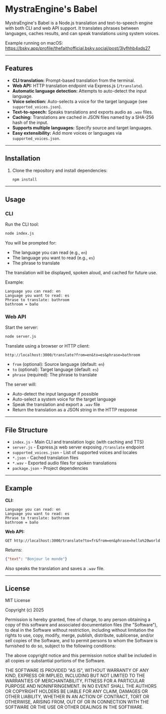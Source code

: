 # MystraEngine's Babel

MystraEngine's Babel is a Node.js translation and text-to-speech engine with both CLI and web API support. It translates phrases between languages, caches results, and can speak translations using system voices.

Example running on macOS:  
https://bsky.app/profile/thefaithofficial.bsky.social/post/3lyfhhb4xds27

---

## Features

- **CLI translation:** Prompt-based translation from the terminal.
- **Web API:** HTTP translation endpoint via Express.js (`/translate`).
- **Automatic language detection:** Attempts to auto-detect the input language.
- **Voice selection:** Auto-selects a voice for the target language (see `supported_voices.json`).
- **Text-to-speech:** Speaks translations and exports audio as `.wav` files.
- **Caching:** Translations are cached in JSON files named by a SHA-256 hash of the input.
- **Supports multiple languages:** Specify source and target languages.
- **Easy extensibility:** Add more voices or languages via `supported_voices.json`.

---

## Installation

1. Clone the repository and install dependencies:

    ```sh
    npm install
    ```

---

## Usage

### CLI

Run the CLI tool:

```sh
node index.js
```

You will be prompted for:
- The language you can read (e.g., `en`)
- The language you want to read (e.g., `es`)
- The phrase to translate

The translation will be displayed, spoken aloud, and cached for future use.

Example:
```
Language you can read: en
Language you want to read: es
Phrase to translate: bathroom
bathroom = baño
```

### Web API

Start the server:

```sh
node server.js
```

Translate using a browser or HTTP client:

```
http://localhost:3000/translate?from=en&to=es&phrase=bathroom
```

- `from` (optional): Source language (default: `en`)
- `to` (optional): Target language (default: `es`)
- `phrase` (required): The phrase to translate

The server will:
- Auto-detect the input language if possible
- Auto-select a system voice for the target language
- Speak the translation and export a `.wav` file
- Return the translation as a JSON string in the HTTP response

---

## File Structure

- `index.js` - Main CLI and translation logic (with caching and TTS)
- `server.js` - Express.js web server exposing `/translate` endpoint
- `supported_voices.json` - List of supported voices and locales
- `*.json` - Cached translation files
- `*.wav` - Exported audio files for spoken translations
- `package.json` - Project dependencies

---

## Example

**CLI:**
```
Language you can read: en
Language you want to read: es
Phrase to translate: bathroom
bathroom = baño
```

**Web API:**
```
GET http://localhost:3000/translate?to=fr&from=en&phrase=hello%20world
```
Returns:
```json
{"text": "Bonjour le monde"}
```
Also speaks the translation and saves a `.wav` file.

---

## License

MIT License

Copyright (c) 2025

Permission is hereby granted, free of charge, to any person obtaining a copy
of this software and associated documentation files (the "Software"), to deal
in the Software without restriction, including without limitation the rights
to use, copy, modify, merge, publish, distribute, sublicense, and/or sell
copies of the Software, and to permit persons to whom the Software is
furnished to do so, subject to the following conditions:

The above copyright notice and this permission notice shall be included in all
copies or substantial portions of the Software.

THE SOFTWARE IS PROVIDED "AS IS", WITHOUT WARRANTY OF ANY KIND, EXPRESS OR
IMPLIED, INCLUDING BUT NOT LIMITED TO THE WARRANTIES OF MERCHANTABILITY,
FITNESS FOR A PARTICULAR PURPOSE AND NONINFRINGEMENT. IN NO EVENT SHALL THE
AUTHORS OR COPYRIGHT HOLDERS BE LIABLE FOR ANY CLAIM, DAMAGES OR OTHER
LIABILITY, WHETHER IN AN ACTION OF CONTRACT, TORT OR OTHERWISE, ARISING FROM,
OUT OF OR IN CONNECTION WITH THE SOFTWARE OR THE USE OR OTHER DEALINGS IN THE
SOFTWARE.
